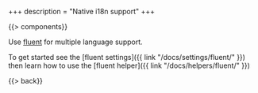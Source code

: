 +++
description = "Native i18n support"
+++

{{> components}}

Use [fluent](https://www.projectfluent.org/) for multiple language support.

To get started see the [fluent settings]({{ link "/docs/settings/fluent/" }}) then learn how to use the [fluent helper]({{ link "/docs/helpers/fluent/" }})

{{> back}}

